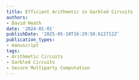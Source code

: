 ```yaml
---
title: Efficient Arithmetic in Garbled Circuits
authors:
- David Heath
date: '2024-01-01'
publishDate: '2025-05-18T16:29:50.612712Z'
publication_types:
- manuscript
tags:
- Arithmetic Circuits
- Garbled Circuits
- Secure Multiparty Computation
---
```

